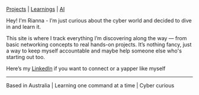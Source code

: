 [Projects](projects.md) | [Learnings](learnings.md) | [AI](ai.md)


Hey! I'm Rianna - I’m just curious about the cyber world and decided to dive in and learn it.

This site is where I track everything I’m discovering along the way — from basic networking concepts to real hands-on projects. It’s nothing fancy, just a way to keep myself accountable and maybe help someone else who's starting out too.

Here’s my [LinkedIn](https://www.linkedin.com/in/rianna-libdy/) if you want to connect or a yapper like myself

---

Based in Australia | Learning one command at a time | Cyber curious
